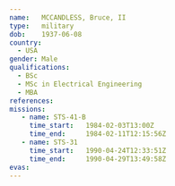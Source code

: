 ```yaml
---
name:	MCCANDLESS, Bruce, II
type:	military
dob:	1937-06-08
country:
  - USA
gender:	Male
qualifications:
  - BSc
  - MSc in Electrical Engineering
  - MBA
references:
missions:
   - name: STS-41-B
     time_start:   1984-02-03T13:00Z
     time_end:     1984-02-11T12:15:56Z
   - name: STS-31
     time_start:   1990-04-24T12:33:51Z
     time_end:     1990-04-29T13:49:58Z
evas:
---
```

